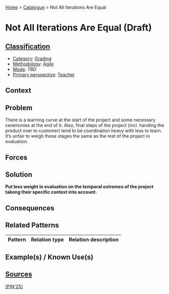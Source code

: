 [Home](../README.md) > [Catalogue](../Patterns_catalogue.md) > Not All Iterations Are Equal

# Not All Iterations Are Equal (Draft)

## [Classification](facets/facets.md)

- [Category](facets/categories/categories.md): [Grading](facets/categories/Grading.md)
- [Methodology](facets/methodologies/methodologies.md): [Agile](facets/methodologies/Agile.md)
- [Mode](facets/modes/modes.md): *TBD*
- [Primary perspective](facets/perspectives/perspectives.md): [Teacher](facets/perspectives/Teacher.md)

## Context

## Problem

There is a learning curve at the start of the project and some necessary ceremonies at the end of it. Also, final steps of the project (incl. handing the product over to customer) tend to be coordination heavy with less to learn.  It’s unfair to weigh these stages the same as the rest of the project in evaluation. 

## Forces

## Solution

**Put less weight in evaluation on the temporal extremes of the project takong their specific context into account.**

## Consequences

## Related Patterns

|Pattern|Relation type|Relation description|
|--|--|--|
 
## Example(s) / Known Use(s)

## [Sources](../References.md)

[[PIN'25]](publications/pin25/pin25.md)
